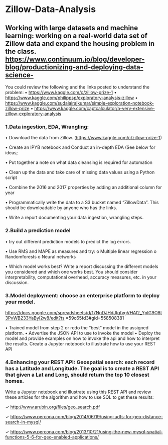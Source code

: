 # Zillow-Data-Analysis


## Working with large datasets and machine learning: working on a real-world data set of Zillow data and expand the housing problem in the class.   https://www.continuum.io/blog/developer-blog/productionizing-and-deploying-data-science- 

You could review the following and the links posted to understand the problem:
• https://www.kaggle.com/c/zillow-prize-1
• https://www.kaggle.com/philippsp/exploratory-analysis-zillow
• https://www.kaggle.com/sudalairajkumar/simple-exploration-notebook-zillow-prize 
• https://www.kaggle.com/captcalculator/a-very-extensive-zillow-exploratory-analysis

### 1.Data ingestion, EDA, Wrangling:
• Download the data from Zillow. (https://www.kaggle.com/c/zillow-prize-1)

• Create an IPYB notebook and Conduct an in-depth EDA (See below for ideas; 

• Put together a note on what data cleansing is required for automation

• Clean up the data and take care of missing data values using a Python script

• Combine the 2016 and 2017 properties by adding an additional column for year

• Programmatically write the data to a S3 bucket named “ZillowData”. This should be
downloadable by anyone who has the links.

• Write a report documenting your data ingestion, wrangling steps.

### 2.Build a prediction model
• try out different prediction models to predict the log errors.

• Use RMS and MAPE as measures and try:
o Multiple linear regression o Randomforests
o Neural networks

• Which model works best? Write a report discussing the different models you considered and which one works best. You should consider interpretability, computational overhead, accuracy measures, etc. in your discussion.

###  3.Model deployment: choose an enterprise platform to deploy your model.
https://docs.google.com/spreadsheets/d/17NqDJHdJtqfvgVHAl2_YplG9O8t3PvWB233YaByI2w8/edit?ts =59c65fd3#gid=558508381

• Trained model from step 2 or redo the “best” model in the assigned platform. 
• Advertise the JSON API to use to invoke the model
• Deploy the model and provide examples on how to invoke the api and how to interpret the
results. Create a Jupyter notebook to illustrate how to use your REST API

###  4.Enhancing your REST API: Geospatial search: each record has a Latitude and Longitude. The goal is to create a REST API that given a Lat and Long, should return the top 10 closest homes.

Write a Jupyter notebook and illustrate using this REST API and review these articles for the algorithm and how to use SQL to get these results:

✓ http://www.arubin.org/files/geo_search.pdf

✓ https://www.percona.com/blog/2014/06/19/using-udfs-for-geo-distance-search-in-mysql/ 

✓ https://www.percona.com/blog/2013/10/21/using-the-new-mysql-spatial-functions-5-6-for-geo-enabled-applications/

    
